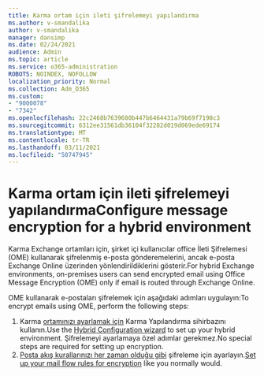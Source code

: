 ```yaml
---
title: Karma ortam için ileti şifrelemeyi yapılandırma
ms.author: v-smandalika
author: v-smandalika
manager: dansimp
ms.date: 02/24/2021
audience: Admin
ms.topic: article
ms.service: o365-administration
ROBOTS: NOINDEX, NOFOLLOW
localization_priority: Normal
ms.collection: Adm_O365
ms.custom:
- "9000078"
- "7342"
ms.openlocfilehash: 22c2468b7639680b447b6464431a79b69f7198c3
ms.sourcegitcommit: 6312ee31561db36104f32282d019d069ede69174
ms.translationtype: MT
ms.contentlocale: tr-TR
ms.lasthandoff: 03/11/2021
ms.locfileid: "50747945"
---
```

# <a name="configure-message-encryption-for-a-hybrid-environment"></a><span data-ttu-id="b5595-102">Karma ortam için ileti şifrelemeyi yapılandırma</span><span class="sxs-lookup"><span data-stu-id="b5595-102">Configure message encryption for a hybrid environment</span></span>

<span data-ttu-id="b5595-103">Karma Exchange ortamları için, şirket içi kullanıcılar office İleti Şifrelemesi (OME) kullanarak şifrelenmiş e-posta gönderemelerini, ancak e-posta Exchange Online üzerinden yönlendirildiklerini gösterir.</span><span class="sxs-lookup"><span data-stu-id="b5595-103">For hybrid Exchange environments, on-premises users can send encrypted email using Office Message Encryption (OME) only if email is routed through Exchange Online.</span></span>

<span data-ttu-id="b5595-104">OME kullanarak e-postaları şifrelemek için aşağıdaki adımları uygulayın:</span><span class="sxs-lookup"><span data-stu-id="b5595-104">To encrypt emails using OME, perform the following steps:</span></span>

1. <span data-ttu-id="b5595-105">Karma [ortamınızı ayarlamak için](https://docs.microsoft.com/Exchange/hybrid-configuration-wizard) Karma Yapılandırma sihirbazını kullanın.</span><span class="sxs-lookup"><span data-stu-id="b5595-105">Use the [Hybrid Configuration wizard](https://docs.microsoft.com/Exchange/hybrid-configuration-wizard) to set up your hybrid environment.</span></span> <span data-ttu-id="b5595-106">Şifrelemeyi ayarlamaya özel adımlar gerekmez.</span><span class="sxs-lookup"><span data-stu-id="b5595-106">No special steps are required for setting up encryption.</span></span>
2. <span data-ttu-id="b5595-107">[Posta akış kurallarınızı her zaman olduğu gibi](https://docs.microsoft.com/microsoft-365/compliance/define-mail-flow-rules-to-encrypt-email) şifreleme için ayarlayın.</span><span class="sxs-lookup"><span data-stu-id="b5595-107">[Set up your mail flow rules for encryption](https://docs.microsoft.com/microsoft-365/compliance/define-mail-flow-rules-to-encrypt-email) like you normally would.</span></span>


